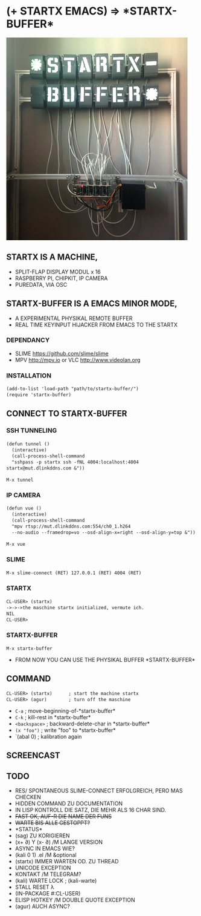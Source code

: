 # (+ STARTX EMACS) => \*STARTX-BUFFER\*
![foto](media/startx-buffer.png)
<!-- ![foto](media/mit-kamera.png) -->

## STARTX IS A MACHINE,
* SPLIT-FLAP DISPLAY MODUL x 16
* RASPBERRY PI, CHIPKIT, IP CAMERA
* PUREDATA, VIA OSC

## STARTX-BUFFER IS A EMACS MINOR MODE,
* A EXPERIMENTAL PHYSIKAL REMOTE BUFFER
* REAL TIME KEYINPUT HIJACKER FROM EMACS TO THE STARTX

### DEPENDANCY
* SLIME <https://github.com/slime/slime>
* MPV <http://mpv.io> or VLC <http://www.videolan.org>

### INSTALLATION
```
(add-to-list 'load-path "path/to/startx-buffer/")
(require 'startx-buffer)
```

## CONNECT TO STARTX-BUFFER
### SSH TUNNELING
``` 
(defun tunnel ()
  (interactive)
  (call-process-shell-command
  "sshpass -p startx ssh -fNL 4004:localhost:4004 startx@mut.dlinkddns.com &"))
```
`M-x tunnel`
  
### IP CAMERA
```
(defun vue ()
  (interactive)
  (call-process-shell-command
  "mpv rtsp://mut.dlinkddns.com:554/ch0_1.h264
  --no-audio --framedrop=vo --osd-align-x=right --osd-align-y=top &"))
``` 
`M-x vue`

### SLIME
`M-x slime-connect (RET) 127.0.0.1 (RET) 4004 (RET)`
### STARTX
```
CL-USER> (startx)
->->->the maschine startx initialized, vermute ich.
NIL
CL-USER>
```
### STARTX-BUFFER

`M-x startx-buffer`
* FROM NOW YOU CAN USE THE PHYSIKAL BUFFER \*STARTX-BUFFER\*

## COMMAND
```
CL-USER> (startx)      ; start the machine startx
CL-USER> (agur)        ; turn off the maschine
```
* `C-a`         ; move-beginning-of-\*startx-buffer\*
* `C-k`         ; kill-rest in \*startx-buffer\*
* `<backspace>` ; backward-delete-char in \*startx-buffer\*
* `(x "foo")`   ; write "foo" to \*startx-buffer\*
* `(abal 0)     ; kalibration again 

<!-- ## STARTX-THEATRE IS A REMOTE LIVE THEATRE ENVIRONMENT, -->
<!-- ![foto](media/startx-theatre.png) -->

<!-- * LIVE CODING INSPIRED -->
<!-- * SATELLITE REMOTE PROGRAMMING INSPIRED  -->
<!-- * "THE LIBRARY OF BABEL BY JORGE LUIS BORGES" GELESEN. -->

## SCREENCAST

## TODO
* RES/ SPONTANEOUS SLIME-CONNECT ERFOLGREICH, PERO MAS CHECKEN
* HIDDEN COMMAND ZU DOCUMENTATION
* IN LISP KONTROLL DIE SATZ, DIE MEHR ALS 16 CHAR SIND.
 * ~~FAST OK, AUF-R DIE NAME DER FUNS~~
 * ~~WARTE BIS ALLE GESTOPPT?~~
  * \*STATUS\*
* (sag) ZU KORIGIEREN
* (x+ ∂) Y (x- ∂) /M LANGE VERSION
* ASYNC IN EMACS WIE?
* (kali 0 1) .el /M &optional
* (startx) IMMER WARTEN OD. ZU THREAD
* UNICODE EXCEPTION
* KONTAKT /M TELEGRAM?
* (kali) WARTE LOCK ; (kali-warte)
* STALL RESET λ
* (IN-PACKAGE #:CL-USER)
* ELISP HOTKEY /M DOUBLE QUOTE EXCEPTION
* (agur) AUCH ASYNC?
